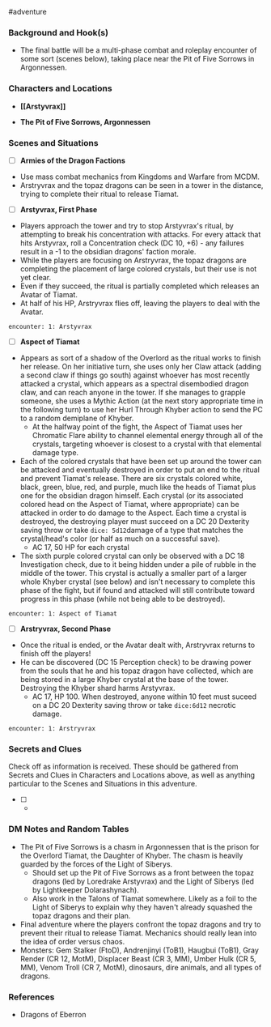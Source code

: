  #adventure 

### Background and Hook(s)

* The final battle will be a multi-phase combat and roleplay encounter of some sort (scenes below), taking place near the Pit of Five Sorrows in Argonnessen.

### Characters and Locations

* **[[Arstyvrax]]**

* **The Pit of Five Sorrows, Argonnessen**

### Scenes and Situations

 - [ ]  **Armies of the Dragon Factions**

* Use mass combat mechanics from Kingdoms and Warfare from MCDM.
* Arstryvrax and the topaz dragons can be seen in a tower in the distance, trying to complete their ritual to release Tiamat.

 - [ ]  **Arstyvrax, First Phase**

* Players approach the tower and try to stop Arstyvrax's ritual, by attempting to break his concentration with attacks. For every attack that hits Arstyvrax, roll a Concentration check (DC 10, +6) - any failures result in a -1 to the obsidian dragons' faction morale.
* While the players are focusing on Arstryvrax, the topaz dragons are completing the placement of large colored crystals, but their use is not yet clear.
* Even if they succeed, the ritual is partially completed which releases an Avatar of Tiamat.
* At half of his HP, Arstryvrax flies off, leaving the players to deal with the Avatar.

`encounter: 1: Arstyvrax`

 - [ ]  **Aspect of Tiamat**

* Appears as sort of a shadow of the Overlord as the ritual works to finish her release. On her initiative turn, she uses only her Claw attack (adding a second claw if things go south) against whoever has most recently attacked a crystal, which appears as a spectral disembodied dragon claw, and can reach anyone in the tower. If she manages to grapple someone, she uses a Mythic Action (at the next story appropriate time in the following turn) to use her Hurl Through Khyber action to send the PC to a random demiplane of Khyber.
	* At the halfway point of the fight, the Aspect of Tiamat uses her Chromatic Flare ability to channel elemental energy through all of the crystals, targeting whoever is closest to a crystal with that elemental damage type.
* Each of the colored crystals that have been set up around the tower can be attacked and eventually destroyed in order to put an end to the ritual and prevent Tiamat's release. There are six crystals colored white, black, green, blue, red, and purple, much like the heads of Tiamat plus one for the obsidian dragon himself. Each crystal (or its associated colored head on the Aspect of Tiamat, where appropriate) can be attacked in order to do damage to the Aspect. Each time a crystal is destroyed, the destroying player must succeed on a DC 20 Dexterity saving throw or take `dice: 5d12`damage of a type that matches the crystal/head's color (or half as much on a successful save).
	* AC 17, 50 HP for each crystal
* The sixth purple colored crystal can only be observed with a DC 18 Investigation check, due to it being hidden under a pile of rubble in the middle of the tower. This crystal is actually a smaller part of a larger whole Khyber crystal (see below) and isn't necessary to complete this phase of the fight, but if found and attacked will still contribute toward progress in this phase (while not being able to be destroyed).

`encounter: 1: Aspect of Tiamat`

 - [ ]  **Arstryvrax, Second Phase**

* Once the ritual is ended, or the Avatar dealt with, Arstryvrax returns to finish off the players!
* He can be discovered (DC 15 Perception check) to be drawing power from the souls that he and his topaz dragon have collected, which are being stored in a large Khyber crystal at the base of the tower. Destroying the Khyber shard harms Arstyvrax.
	* AC 17, HP 100. When destroyed, anyone within 10 feet must suceed on a DC 20 Dexterity saving throw or take `dice:6d12` necrotic damage.

`encounter: 1: Arstryvrax`

### Secrets and Clues
Check off as information is received. These should be gathered from Secrets and Clues in Characters and Locations above, as well as anything particular to the Scenes and Situations in this adventure.

 - [ ] -

### DM Notes and Random Tables

* The Pit of Five Sorrows is a chasm in Argonnessen that is the prison for the Overlord Tiamat, the Daughter of Khyber. The chasm is heavily guarded by the forces of the Light of Siberys.
	* Should set up the Pit of Five Sorrows as a front between the topaz dragons (led by Loredrake Arstyvrax) and the Light of Siberys (led by Lightkeeper Dolarashynach).
	* Also work in the Talons of Tiamat somewhere. Likely as a foil to the Light of Siberys to explain why they haven't already squashed the topaz dragons and their plan.
* Final adventure where the players confront the topaz dragons and try to prevent their ritual to release Tiamat. Mechanics should really lean into the idea of order versus chaos.
* Monsters: Gem Stalker (FtoD), Andrenjinyi (ToB1), Haugbui (ToB1), Gray Render (CR 12, MotM), Displacer Beast (CR 3, MM), Umber Hulk (CR 5, MM), Venom Troll (CR 7, MotM), dinosaurs, dire animals, and all types of dragons.

### References

* Dragons of Eberron
